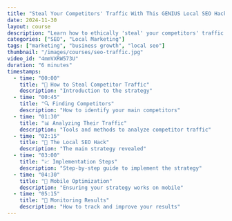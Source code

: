 ```yaml
---
title: "Steal Your Competitors' Traffic With This GENIUS Local SEO Hack"
date: 2024-11-30
layout: course
description: "Learn how to ethically 'steal' your competitors' traffic with powerful local SEO strategies to grow your business and generate quality leads."
categories: ["SEO", "Local Marketing"]
tags: ["marketing", "business growth", "local seo"]
thumbnail: "/images/courses/seo-traffic.jpg"
video_id: "4mmVXRW573U"
duration: "6 minutes"
timestamps:
  - time: "00:00"
    title: "🚀 How to Steal Competitor Traffic"
    description: "Introduction to the strategy"
  - time: "00:45"
    title: "🔍 Finding Competitors"
    description: "How to identify your main competitors"
  - time: "01:30"
    title: "📊 Analyzing Their Traffic"
    description: "Tools and methods to analyze competitor traffic"
  - time: "02:15"
    title: "🎯 The Local SEO Hack"
    description: "The main strategy revealed"
  - time: "03:00"
    title: "📈 Implementation Steps"
    description: "Step-by-step guide to implement the strategy"
  - time: "04:30"
    title: "📱 Mobile Optimization"
    description: "Ensuring your strategy works on mobile"
  - time: "05:15"
    title: "🔄 Monitoring Results"
    description: "How to track and improve your results"
---
```

